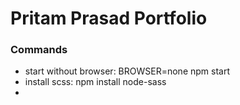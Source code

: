 # Pritam Prasad Portfolio 

### Commands
- start without browser: BROWSER=none npm start
- install scss: npm install node-sass
- 